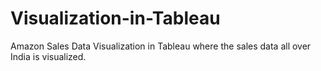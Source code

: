 # Visualization-in-Tableau
Amazon Sales Data  Visualization in Tableau where the sales data all over India is visualized. 
